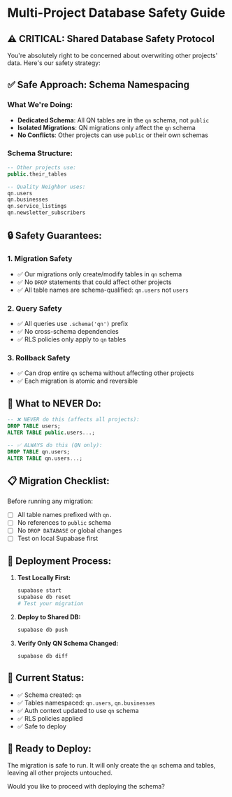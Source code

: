 # Multi-Project Database Safety Guide

## ⚠️ CRITICAL: Shared Database Safety Protocol

You're absolutely right to be concerned about overwriting other projects' data. Here's our safety strategy:

## ✅ **Safe Approach: Schema Namespacing**

### **What We're Doing:**
- **Dedicated Schema**: All QN tables are in the `qn` schema, not `public`
- **Isolated Migrations**: QN migrations only affect the `qn` schema
- **No Conflicts**: Other projects can use `public` or their own schemas

### **Schema Structure:**
```sql
-- Other projects use:
public.their_tables

-- Quality Neighbor uses:
qn.users
qn.businesses  
qn.service_listings
qn.newsletter_subscribers
```

## 🔒 **Safety Guarantees:**

### **1. Migration Safety**
- ✅ Our migrations only create/modify tables in `qn` schema
- ✅ No `DROP` statements that could affect other projects
- ✅ All table names are schema-qualified: `qn.users` not `users`

### **2. Query Safety**
- ✅ All queries use `.schema('qn')` prefix
- ✅ No cross-schema dependencies
- ✅ RLS policies only apply to `qn` tables

### **3. Rollback Safety**
- ✅ Can drop entire `qn` schema without affecting other projects
- ✅ Each migration is atomic and reversible

## 🚨 **What to NEVER Do:**

```sql
-- ❌ NEVER do this (affects all projects):
DROP TABLE users;
ALTER TABLE public.users...;

-- ✅ ALWAYS do this (QN only):
DROP TABLE qn.users;
ALTER TABLE qn.users...;
```

## 📋 **Migration Checklist:**

Before running any migration:
- [ ] All table names prefixed with `qn.`
- [ ] No references to `public` schema
- [ ] No `DROP DATABASE` or global changes
- [ ] Test on local Supabase first

## 🔄 **Deployment Process:**

1. **Test Locally First:**
   ```bash
   supabase start
   supabase db reset
   # Test your migration
   ```

2. **Deploy to Shared DB:**
   ```bash
   supabase db push
   ```

3. **Verify Only QN Schema Changed:**
   ```bash
   supabase db diff
   ```

## 🎯 **Current Status:**
- ✅ Schema created: `qn`
- ✅ Tables namespaced: `qn.users`, `qn.businesses`
- ✅ Auth context updated to use `qn` schema
- ✅ RLS policies applied
- ✅ Safe to deploy

## 🚀 **Ready to Deploy:**
The migration is safe to run. It will only create the `qn` schema and tables, leaving all other projects untouched.

Would you like to proceed with deploying the schema?